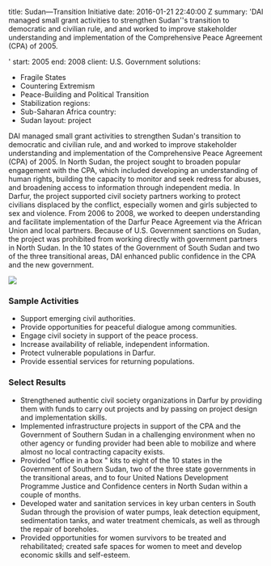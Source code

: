 
title: Sudan—Transition Initiative
date: 2016-01-21 22:40:00 Z
summary: 'DAI managed small grant activities to strengthen Sudan''s transition to
  democratic and civilian rule, and and worked to improve stakeholder understanding
  and implementation of the Comprehensive Peace Agreement (CPA) of 2005.

'
start: 2005
end: 2008
client: U.S. Government
solutions:
- Fragile States
- Countering Extremism
- Peace-Building and Political Transition
- Stabilization
regions:
- Sub-Saharan Africa
country:
- Sudan
layout: project


DAI managed small grant activities to strengthen Sudan's transition to democratic and civilian rule, and and worked to improve stakeholder understanding and implementation of the Comprehensive Peace Agreement (CPA) of 2005. In North Sudan, the project sought to broaden popular engagement with the CPA, which included developing an understanding of human rights, building the capacity to monitor and seek redress for abuses, and broadening access to information through independent media. In Darfur, the project supported civil society partners working to protect civilians displaced by the conflict, especially women and girls subjected to sex and violence. From 2006 to 2008, we worked to deepen understanding and facilitate implementation of the Darfur Peace Agreement via the African Union and local partners. Because of U.S. Government sanctions on Sudan, the project was prohibited from working directly with government partners in North Sudan. In the 10 states of the Government of South Sudan and two of the three transitional areas, DAI enhanced public confidence in the CPA and the new government.

![][1]

###  Sample Activities

* Support emerging civil authorities.
* Provide opportunities for peaceful dialogue among communities.
* Engage civil society in support of the peace process.
* Increase availability of reliable, independent information.
* Protect vulnerable populations in Darfur.
* Provide essential services for returning populations.

###  Select Results

* Strengthened authentic civil society organizations in Darfur by providing them with funds to carry out projects and by passing on project design and implementation skills.
* Implemented infrastructure projects in support of the CPA and the Government of Southern Sudan in a challenging environment when no other agency or funding provider had been able to mobilize and where almost no local contracting capacity exists.
* Provided "office in a box " kits to eight of the 10 states in the Government of Southern Sudan, two of the three state governments in the transitional areas, and to four United Nations Development Programme Justice and Confidence centers in North Sudan within a couple of months.
* Developed water and sanitation services in key urban centers in South Sudan through the provision of water pumps, leak detection equipment, sedimentation tanks, and water treatment chemicals, as well as through the repair of boreholes.
* Provided opportunities for women survivors to be treated and rehabilitated; created safe spaces for women to meet and develop economic skills and self-esteem.

[1]: https://assetify-dai.com/projects/SudanTransition.jpg
